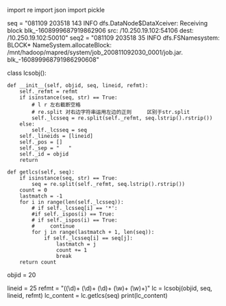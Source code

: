 import re
import json
import pickle

seq = "081109 203518 143 INFO dfs.DataNode$DataXceiver: Receiving block blk_-1608999687919862906 src: /10.250.19.102:54106 dest: /10.250.19.102:50010"
seq2 = "081109 203518 35 INFO dfs.FSNamesystem: BLOCK* NameSystem.allocateBlock: /mnt/hadoop/mapred/system/job_200811092030_0001/job.jar. blk_-160899968791986290608"


class lcsobj():

    def __init__(self, objid, seq, lineid, refmt):
        self._refmt = refmt
        if isinstance(seq, str) == True:
            # l r 左右截断空格
            # re.split 对右边字符串运用左边的正则     区别于str.split
            self._lcsseq = re.split(self._refmt, seq.lstrip().rstrip())
        else:
            self._lcsseq = seq
        self._lineids = [lineid]
        self._pos = []
        self._sep = "	"
        self._id = objid
        return

    def getlcs(self, seq):
        if isinstance(seq, str) == True:
            seq = re.split(self._refmt, seq.lstrip().rstrip())
        count = 0
        lastmatch = -1
        for i in range(len(self._lcsseq)):
            # if self._lcsseq[i] == '*':
            #if self._ispos(i) == True:
            # if self._ispos(i) == True:
            #     continue
            for j in range(lastmatch + 1, len(seq)):
                if self._lcsseq[i] == seq[j]:
                    lastmatch = j
                    count += 1
                    break
        return count


objid = 20

lineid = 25
refmt = "((\d)+ (\d)+ (\d)+ (\w)+ (\w)+)"
lc = lcsobj(objid, seq, lineid, refmt)
lc_content = lc.getlcs(seq)
print(lc_content)
